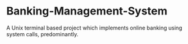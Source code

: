 # Banking-Management-System
A Unix terminal based project which implements online banking using system calls, predominantly. 
